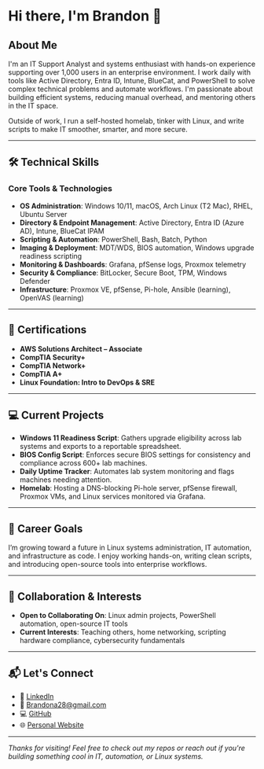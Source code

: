 # Hi there, I'm Brandon 👋

## About Me
I'm an IT Support Analyst and systems enthusiast with hands-on experience supporting over 1,000 users in an enterprise environment. I work daily with tools like Active Directory, Entra ID, Intune, BlueCat, and PowerShell to solve complex technical problems and automate workflows. I'm passionate about building efficient systems, reducing manual overhead, and mentoring others in the IT space.

Outside of work, I run a self-hosted homelab, tinker with Linux, and write scripts to make IT smoother, smarter, and more secure.

---

## 🛠 Technical Skills

### **Core Tools & Technologies**
- **OS Administration**: Windows 10/11, macOS, Arch Linux (T2 Mac), RHEL, Ubuntu Server
- **Directory & Endpoint Management**: Active Directory, Entra ID (Azure AD), Intune, BlueCat IPAM
- **Scripting & Automation**: PowerShell, Bash, Batch, Python
- **Imaging & Deployment**: MDT/WDS, BIOS automation, Windows upgrade readiness scripting
- **Monitoring & Dashboards**: Grafana, pfSense logs, Proxmox telemetry
- **Security & Compliance**: BitLocker, Secure Boot, TPM, Windows Defender
- **Infrastructure**: Proxmox VE, pfSense, Pi-hole, Ansible (learning), OpenVAS (learning)

---

## 📜 Certifications
- **AWS Solutions Architect – Associate**
- **CompTIA Security+**
- **CompTIA Network+**
- **CompTIA A+**
- **Linux Foundation: Intro to DevOps & SRE**

---

## 💻 Current Projects
-  **Windows 11 Readiness Script**: Gathers upgrade eligibility across lab systems and exports to a reportable spreadsheet.
-  **BIOS Config Script**: Enforces secure BIOS settings for consistency and compliance across 600+ lab machines.
-  **Daily Uptime Tracker**: Automates lab system monitoring and flags machines needing attention.
-  **Homelab**: Hosting a DNS-blocking Pi-hole server, pfSense firewall, Proxmox VMs, and Linux services monitored via Grafana.

---

## 🎯 Career Goals
I’m growing toward a future in Linux systems administration, IT automation, and infrastructure as code. I enjoy working hands-on, writing clean scripts, and introducing open-source tools into enterprise workflows.

---

## 🤝 Collaboration & Interests
- **Open to Collaborating On**: Linux admin projects, PowerShell automation, open-source IT tools
- **Current Interests**: Teaching others, home networking, scripting hardware compliance, cybersecurity fundamentals

---

## 📬 Let's Connect
- 🔗 [LinkedIn](https://www.linkedin.com/in/brandon-anaya-009247193/)
- 📧 Brandona28@gmail.com
- 💻 [GitHub](https://github.com/banaya7)
- 🌐 [Personal Website](https://banaya7.github.io/brandonanaya.github.io)
---

*Thanks for visiting! Feel free to check out my repos or reach out if you're building something cool in IT, automation, or Linux systems.*
